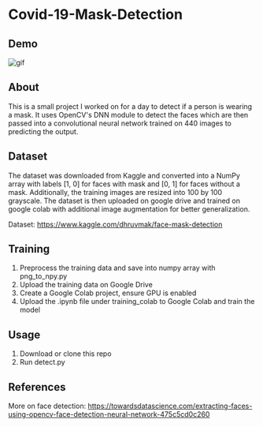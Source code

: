 # Covid-19-Mask-Detection
## Demo ##

![gif](demo/demo.gif)

## About ##
This is a small project I worked on for a day to detect if a person is wearing a mask. It uses OpenCV's DNN module to detect the faces which are then passed into a convolutional neural network trained on 440 images to predicting the output.
## Dataset ##
The dataset was downloaded from Kaggle and converted into a NumPy array with labels [1, 0] for faces with mask and [0, 1] for faces without a mask. Additionally, the training images are resized into 100 by 100 grayscale. 
The dataset is then uploaded on google drive and trained on google colab with additional image augmentation for better generalization.

Dataset: https://www.kaggle.com/dhruvmak/face-mask-detection

## Training ##
1. Preprocess the training data and save into numpy array with png_to_npy.py
2. Upload the training data on Google Drive
3. Create a Google Colab project, ensure GPU is enabled
4. Upload the .ipynb file under training_colab to Google Colab and train the model 

## Usage ## 
1. Download or clone this repo
2. Run detect.py

## References ## 
More on face detection: https://towardsdatascience.com/extracting-faces-using-opencv-face-detection-neural-network-475c5cd0c260
